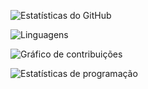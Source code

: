 ![Estatísticas do GitHub](https://github-readme-stats.vercel.app/api?username=Kaue-123&show_icons=true&theme=radical)

![Linguagens](https://github-readme-stats.vercel.app/api/top-langs/?username=Kaue-123&layout=compact&theme=radical)

![Gráfico de contribuições](https://github-readme-activity-graph.vercel.app/graph?username=Kaue-123&theme=react-dark)

![Estatísticas de programação](https://github-readme-stats.vercel.app/api/wakatime?username=Kaue-123)
